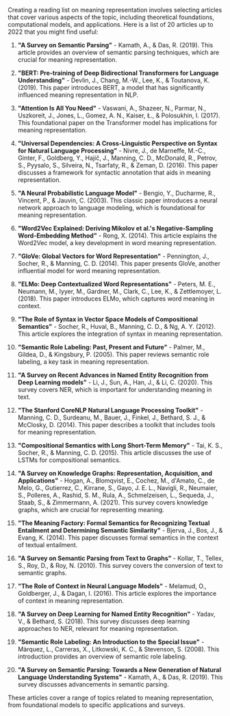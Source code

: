 Creating a reading list on meaning representation involves selecting articles that cover various aspects of the topic, including theoretical foundations, computational models, and applications. Here is a list of 20 articles up to 2022 that you might find useful:

1. **"A Survey on Semantic Parsing"** - Kamath, A., & Das, R. (2019). This article provides an overview of semantic parsing techniques, which are crucial for meaning representation.

2. **"BERT: Pre-training of Deep Bidirectional Transformers for Language Understanding"** - Devlin, J., Chang, M.-W., Lee, K., & Toutanova, K. (2019). This paper introduces BERT, a model that has significantly influenced meaning representation in NLP.

3. **"Attention Is All You Need"** - Vaswani, A., Shazeer, N., Parmar, N., Uszkoreit, J., Jones, L., Gomez, A. N., Kaiser, Ł., & Polosukhin, I. (2017). This foundational paper on the Transformer model has implications for meaning representation.

4. **"Universal Dependencies: A Cross-Linguistic Perspective on Syntax for Natural Language Processing"** - Nivre, J., de Marneffe, M.-C., Ginter, F., Goldberg, Y., Hajič, J., Manning, C. D., McDonald, R., Petrov, S., Pyysalo, S., Silveira, N., Tsarfaty, R., & Zeman, D. (2016). This paper discusses a framework for syntactic annotation that aids in meaning representation.

5. **"A Neural Probabilistic Language Model"** - Bengio, Y., Ducharme, R., Vincent, P., & Jauvin, C. (2003). This classic paper introduces a neural network approach to language modeling, which is foundational for meaning representation.

6. **"Word2Vec Explained: Deriving Mikolov et al.'s Negative-Sampling Word-Embedding Method"** - Rong, X. (2014). This article explains the Word2Vec model, a key development in word meaning representation.

7. **"GloVe: Global Vectors for Word Representation"** - Pennington, J., Socher, R., & Manning, C. D. (2014). This paper presents GloVe, another influential model for word meaning representation.

8. **"ELMo: Deep Contextualized Word Representations"** - Peters, M. E., Neumann, M., Iyyer, M., Gardner, M., Clark, C., Lee, K., & Zettlemoyer, L. (2018). This paper introduces ELMo, which captures word meaning in context.

9. **"The Role of Syntax in Vector Space Models of Compositional Semantics"** - Socher, R., Huval, B., Manning, C. D., & Ng, A. Y. (2012). This article explores the integration of syntax in meaning representation.

10. **"Semantic Role Labeling: Past, Present and Future"** - Palmer, M., Gildea, D., & Kingsbury, P. (2005). This paper reviews semantic role labeling, a key task in meaning representation.

11. **"A Survey on Recent Advances in Named Entity Recognition from Deep Learning models"** - Li, J., Sun, A., Han, J., & Li, C. (2020). This survey covers NER, which is important for understanding meaning in text.

12. **"The Stanford CoreNLP Natural Language Processing Toolkit"** - Manning, C. D., Surdeanu, M., Bauer, J., Finkel, J., Bethard, S. J., & McClosky, D. (2014). This paper describes a toolkit that includes tools for meaning representation.

13. **"Compositional Semantics with Long Short-Term Memory"** - Tai, K. S., Socher, R., & Manning, C. D. (2015). This article discusses the use of LSTMs for compositional semantics.

14. **"A Survey on Knowledge Graphs: Representation, Acquisition, and Applications"** - Hogan, A., Blomqvist, E., Cochez, M., d'Amato, C., de Melo, G., Gutierrez, C., Kirrane, S., Gayo, J. E. L., Navigli, R., Neumaier, S., Polleres, A., Rashid, S. M., Rula, A., Schmelzeisen, L., Sequeda, J., Staab, S., & Zimmermann, A. (2021). This survey covers knowledge graphs, which are crucial for representing meaning.

15. **"The Meaning Factory: Formal Semantics for Recognizing Textual Entailment and Determining Semantic Similarity"** - Bjerva, J., Bos, J., & Evang, K. (2014). This paper discusses formal semantics in the context of textual entailment.

16. **"A Survey on Semantic Parsing from Text to Graphs"** - Kollar, T., Tellex, S., Roy, D., & Roy, N. (2010). This survey covers the conversion of text to semantic graphs.

17. **"The Role of Context in Neural Language Models"** - Melamud, O., Goldberger, J., & Dagan, I. (2016). This article explores the importance of context in meaning representation.

18. **"A Survey on Deep Learning for Named Entity Recognition"** - Yadav, V., & Bethard, S. (2018). This survey discusses deep learning approaches to NER, relevant for meaning representation.

19. **"Semantic Role Labeling: An Introduction to the Special Issue"** - Màrquez, L., Carreras, X., Litkowski, K. C., & Stevenson, S. (2008). This introduction provides an overview of semantic role labeling.

20. **"A Survey on Semantic Parsing: Towards a New Generation of Natural Language Understanding Systems"** - Kamath, A., & Das, R. (2019). This survey discusses advancements in semantic parsing.

These articles cover a range of topics related to meaning representation, from foundational models to specific applications and surveys.